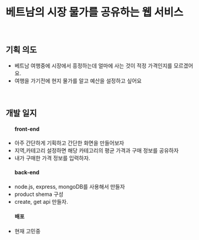 <h1>베트남의 시장 물가를 공유하는 웹 서비스</h1>
<br>
<h2>기획 의도</h2>
<ul>
  <li>베트남 여행중에 시장에서 흥정하는데 얼마에 사는 것이 적정 가격인지를 모르겠어요.</li>
  <li>여행을 가기전에 현지 물가를 알고 예산을 설정하고 싶어요</li>
</ul>
<br>
<h2>개발 일지</h2>
<ul>
  <h4>front-end</h4>
  <li>아주 간단하게 기획하고 간단한 화면을 만들어보자</li>
  <li>지역,카테고리 설정하면 해당 카테고리의 평균 가격과 구매 정보를 공유하자</li>
  <li>내가 구매한 가격 정보를 입력하자.</li>
   <h4>back-end</h4>
  <li>node.js, express, mongoDB를 사용해서 만들자</li>
  <li>product shema 구성</li>
  <li>create, get api 만들자.</li>
   <h4>배포</h4>
  <li>현재 고민중</li>
</ul>
